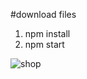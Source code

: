 #download files
1. npm install
2. npm start

![shop](https://github.com/wr125/frontend/assets/20228047/697ad1ef-3f9e-4c63-b1af-e6406157dffe)
